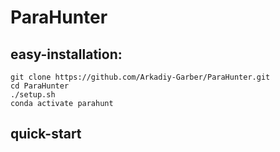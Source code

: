 # ParaHunter

## easy-installation:
  
    git clone https://github.com/Arkadiy-Garber/ParaHunter.git
    cd ParaHunter
    ./setup.sh
    conda activate parahunt

## quick-start

    
